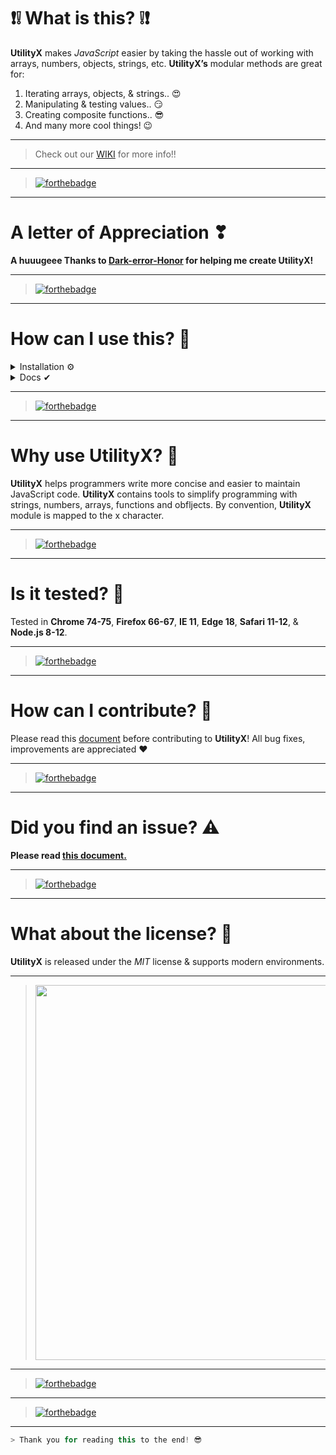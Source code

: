 # ❗❕ What is this? ❕❗

**UtilityX** makes _JavaScript_ easier by taking the hassle out of working with arrays, numbers, objects, strings, etc.
**UtilityX’s** modular methods are great for:

1. Iterating arrays, objects, & strings.. :heart_eyes:
2. Manipulating & testing values.. :smirk:
3. Creating composite functions.. :sunglasses:
4. And many more cool things! :wink:

---

> Check out our [WIKI](https://github.com/debugleader/UtilityX/wiki) for more info!! 

---

> [![forthebadge](https://forthebadge.com/images/badges/powered-by-responsibility.svg)](https://debugleader.github.io)

---

# A letter of Appreciation ❣

**A huuugeee Thanks to [Dark-error-Honor](https://github.com/Dark-error-Honor) for helping me create UtilityX!**

---

> [![forthebadge](https://forthebadge.com/images/badges/uses-brains.svg)](https://debugleader.github.io)

---

# How can I use this? 🤔

<details>
<summary>Installation ⚙</summary>
<hr />

```bash
    > npm i utilityx
```

```bash
    > const x = require("utilityx");
```

<hr />
</details>
<details>
<summary>Docs ✔</summary>
<hr />
<details>
<summary>Equality Checker 🔰</summary>
<br />
  
```javascript
    // parameters: (string, string, string, ......)
    x.checker("utilityx", "utilityx", "utilityx", "utilityx")
    // => true
````
</details>
<!-- New details-->
<details>
<summary>Random Array Picker 💯</summary>
<br />
  
```javascript
    // parameters: (string, string, string, ......)
    x.checker("utilityx", "utilityx", "utilityx", "utilityx")
    // => true
````
</details>
<!-- New details-->
<details>
<summary>Longest String Length Sorter 💥</summary>
<br />
  
```javascript
    // parameters: (array)
    x.sortByLongestLength(["aaaaaaaa", "a", "aa"])
    // => ["aaaaaaaa", "aa", "a"]
````
</details>
<!-- New details-->
<details>
<summary>Shortest String Length Sorter 🎧</summary>
<br />
  
```javascript
    // parameters: (array)
    x.sortByLetter(["aaaaaaaa", "a", "aa"])
    // => ["aa", "a", "aaaaaaaa"]
````
</details>
<!-- New details-->
<details>
<summary>Letter Sorter 🎂</summary>
<br />
  
```javascript
    // parameters: (array)
    x.sortByLetter(["hello", "bye", "apple"])
    // => ["apple", "bye", "hello"]
````
</details>
<!-- New details-->
<details>
<summary>Descending Number Sorter 😇</summary>
<br />
  
```javascript
    // parameters: (array)
    x.sortNumsDescending([1,3,2,5,4])
    // => [5,4,3,2,1]
````
</details>
<!-- New details-->
<details>
<summary>Ascending Number Sorter 😉</summary>
<br />
  
```javascript
    // parameters: (array)
    x.sortNumsAscending([1,3,2,5,4])
    // => [1,2,3,4,5]
````
</details>
<!-- New details-->
<details>
<summary>Vowel Keeper 🎵</summary>
<br />
  
```javascript
    // parameters: (string)
    x.keepVowels("utilityx")
    // => "uii"
````
</details>
<!-- New details-->
<details>
<summary>Vowel Remover 🎶</summary>
<br />

```javascript
// parameters: (string)
x.removeVowels("utilityx");
// => "tltyx"
```

</details>
<!-- New details-->
<details>
<summary>Space Counter 🔧</summary>
<br />

```javascript
// parameters: (string)
x.spaceCount("utilityx is a util lib.");
// => 4
```

</details>
<!-- New details-->
<details>
<summary>Character Counter 😱</summary>
<br />
  
```javascript
    // parameters: (string, characters)
    x.charCount("utilityx", "x")
    // => 1
````
</details>
<!-- New details-->
<details>
<summary>Check For Integers 🔢</summary>
<br />

```javascript
// parameters: (number)
x.isInt(1);
// => true
```

</details>
<!-- New details-->
<details>
<summary>Check For Floats 💥</summary>
<br />

```javascript
// parameters: (number)
x.isFloat(1.1);
// => true
```

</details>
<!-- New details-->
<details>
<summary>Check For Strings 🔠</summary>
<br />
  
  ```javascript
    // paramters: (string)
    x.isString('Hello World!');
    // => true
````
</details>
<!-- New details-->
<details>
<summary>Check For Arrays ✔</summary>
<br />

```javascript
// parameters: (array)
x.isArray(["Hello", "World", "!"]);
// => true
```

</details>
<!-- New details-->
<details>
<summary>Round Numbers ⭕</summary>
<br />
  
  ```javascript
    // parameters: (number, amount of decimal places)
    x.round(10.55555555, 2)
    // => 10.56
````
</details>

  <!-- New details-->
  <details>
  <summary>Remove duplicates from array ❌</summary>
  <br />

  ```javascript
    // parameters: (array)
    x.removeDuplicates([1, 2, 3, 4, 2, 3])
    // => [1, 2, 3, 4]

````

</details>

  <!-- New details-->
  <details>
  <summary>Remove falsy values from array ✔</summary>
  <br />

```javascript
// parameters: (array)
x.compact([null, '', undefined, 0, 5, 'hello']);
// => [5, 'hello']
```

</details>

  <!-- New details-->
  <details>
  <summary>Get last index of array 💢</summary>
  <br />

```javascript
// parameters: (array)
x.lastIndex([1, 2, 3, 4, 'Hi']);
// => 'Hi'
```

</details>

  <!-- New details-->
  <details>
  <summary>Flatten an array ➡⬅</summary>
  <br />

```javascript
// parameters: (array, depth to flatten(Number))
x.flatten([1, [2, [3, [4, [5]]]]]);
// => [1, 2, 3, 4, 5]
```

</details>

  <!-- New details-->
  <details>
  <summary>positive and negative indexing ➖</summary>
  <br />

```javascript
// parameters: (array, index(negative or positive Number))
x.nth(['first', 'second', 'third'], -2);
// => 'second'
```

</details>

  <!-- New details-->
  <details>
  <summary>Pull items out of array ⬆</summary>
  <br />

```javascript
// parameters: (array, values to pull out)
x.pull([1, 2, 3, 'hello', 4], 1, 'hello');
// => [1, 2, 3, 4]
```

</details>

  <!-- New details-->
  <details>
  <summary>Get all items except last item ❌</summary>
  <br />

```javascript
// parameters: (array)
x.head([1, 2, 3, 4, 5]);
// => [1, 2, 3, 4]
```

</details>

  <!-- New details-->
  <details>
  <summary>Get all items except first item 🚫</summary>
  <br />

```javascript
// parameters: (array)
x.removeDuplicates([1, 2, 3, 4, 5]);
// => [2, 3, 4, 5]
```

</details>

  <!-- New details-->
  <details>
  <summary>Dynamicaly create variables 😎</summary>
  <br />

```javascript
// parameters: (name, amount, value(array or single value) default= unspecified)
fruits = ['apple', 'lemon', 'mango', 'pear'];
x.createVars('fruit', fruits.lenth, fruits);
// => ['fruit0', 'fruit1', 'fruit2', 'fruit3']
console.log(fruit0, fruit1);
// 'apple lemon'
```

</details>

  <!-- New details-->
  <details>
  <summary>Make union of arrays ☮</summary>
  <br />

```javascript
// parameters: (array, array, array, ...)
x.union([1, 2, 3, 4, 5], [1, 2], [3, 6]);
// => [1, 2, 3, 4, 5, 6]
```

</details>
  <!-- New details-->
  <details>
  <summary>Make sorted union of arrays 🤞</summary>
  <br />

```javascript
// parameters: (array, array, array, ...)
x.sortedUnion([5, 2, 4], [6, 4, 9]);
// => [2, 4, 5, 6, 9]
```

</details>
  <!-- New details-->
  <details>
  <summary>Deep copy an array ©</summary>
  <br />

```javascript
// parameters: (array)
arr = [1, 2, 3];
x.deepCopy(arr);
// => [1, 2, 3]
```

</details>
  <!-- New details-->
  <details>
  <summary>Clamp function 🍤</summary>
  <br />

```javascript
// parameters: (lower bound, number, upper bound)
x.clamp([2, 5, 8]);
// => 5
x.clamp([8, 2, 10]);
// => 8
x.clamp([2, 10, 5]);
// => 5
```

</details>
  <!-- New details-->
  <details>
  <summary>Range function (yes, like in python) 😁</summary>
  <br />

```javascript
// parameters: (Number)
x.range(5);
// => [0, 1, 2, 3, 4]
```

</details>
  <!-- New details-->
  <details>
  <summary>Convert to camelCase 🐫</summary>
  <br />

```javascript
// parameters: (String)
x.camelCase('caMel caSe');
// => 'camelCase'
```

</details>
<!-- New details-->
  <details>
  <summary>Convert to PascalCase 🔠</summary>
  <br />

```javascript
// parameters: (String)
x.pascalCase('paScAl caSe');
// => 'PascalCase'
```

</details>
<!-- New details-->
  <details>
  <summary>Convert to snake_case 🐍</summary>
  <br />

```javascript
// parameters: (String)
x.snakeCase('snAke caSe');
// => 'sn_ake_cas_e'
x.snakeCase('snake case');
// => 'snake_case'
```

</details>
<!-- New details-->
  <details>
  <summary>Convert to kebab-case 🥙</summary>
  <br />

```javascript
// parameters: (String)
x.kebabCase('keBab caSe');
// => 'ke-bab-ca-se'
x.kebabCase('kebab case');
// => 'kebab-case'
```

</details>
<!-- New details-->
  <details>
  <summary>Capitalize 🤙</summary>
  <br />

```javascript
// parameters: (String)
x.camelCase('caPs');
// => 'CaPs'
```

</details>
</details>

---

> [![forthebadge](https://forthebadge.com/images/badges/ctrl-c-ctrl-v.svg)](https://debugleader.github.io)

---

# Why use UtilityX? 🚀

**UtilityX** helps programmers write more concise and easier to maintain JavaScript code. **UtilityX** contains tools to simplify programming with strings, numbers, arrays, functions and obfljects. By convention, **UtilityX** module is mapped to the x character.

---

> [![forthebadge](https://forthebadge.com/images/badges/built-by-developers.svg)](https://debugleader.github.io)

---

# Is it tested? 🧪

Tested in **Chrome 74-75**, **Firefox 66-67**, **IE 11**, **Edge 18**, **Safari 11-12**, & **Node.js 8-12**.

---

> [![forthebadge](https://forthebadge.com/images/badges/certified-yourboyserge.svg)](https://debugleader.github.io)

---

# How can I contribute? 🎉

Please read this [document](CONTRIBUTING.md) before contributing to **UtilityX**! All bug fixes, improvements are appreciated ♥

---

> [![forthebadge](https://forthebadge.com/images/badges/built-with-love.svg)](https://debugleader.github.io)

---

# Did you find an issue? ⚠️

**Please read [this document.](SECURITY.md)**

---

> [![forthebadge](https://forthebadge.com/images/badges/not-an-issue.svg)](https://debugleader.github.io)

---

# What about the license? 📃

**UtilityX** is released under the _MIT_ license & supports modern environments.

---

> <img src="https://images.unsplash.com/photo-1518932945647-7a1c969f8be2?ixlib=rb-1.2.1&ixid=eyJhcHBfaWQiOjEyMDd9&auto=format&fit=crop&w=1489&q=80" width="600">

---

> [![forthebadge](https://forthebadge.com/images/badges/built-with-grammas-recipe.svg)](https://debugleader.github.io)

---

> [![forthebadge](https://forthebadge.com/images/badges/made-with-javascript.svg)](https://debugleader.github.io)

---

```java
> Thank you for reading this to the end! 😎
```
